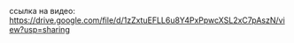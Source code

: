 ссылка на видео: https://drive.google.com/file/d/1zZxtuEFLL6u8Y4PxPpwcXSL2xC7pAszN/view?usp=sharing
